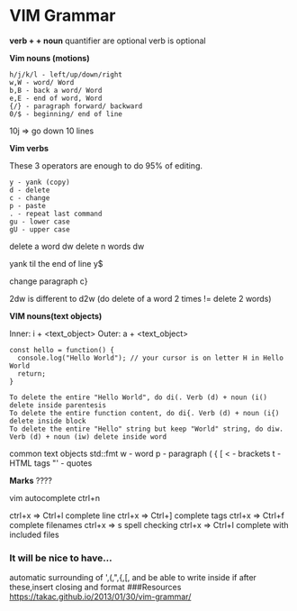 VIM Grammar 
========================
**verb + <quantifier> + noun**
quantifier are optional
verb is optional

**Vim nouns (motions)**

    h/j/k/l - left/up/down/right
    w,W - word/ Word
    b,B - back a word/ Word
    e,E - end of word, Word
    {/} - paragraph forward/ backward
    0/$ - beginning/ end of line
<quantifier><noun> 10j => go down 10 lines

**Vim verbs**

These 3 operators are enough to do 95% of editing.

    y - yank (copy)
    d - delete
    c - change
    p - paste
    . - repeat last command
    gu - lower case
    gU - upper case
    

delete a word dw
delete n words d<n>w

yank til the end of line y$

change paragraph c}

2dw is different to d2w (do delete of a word 2 times != delete 2 words)

**VIM nouns(text objects)**

Inner: i + <text_object>
Outer: a + <text_object>

```
const hello = function() {
  console.log("Hello World"); // your cursor is on letter H in Hello World
  return;
}
```
    To delete the entire "Hello World", do di(. Verb (d) + noun (i() delete inside parentesis
    To delete the entire function content, do di{. Verb (d) + noun (i{) delete inside block
    To delete the entire "Hello" string but keep "World" string, do diw. Verb (d) + noun (iw) delete inside word

common text objects
std::fmt
w - word
p - paragraph
( { [ < - brackets
t - HTML tags
"' - quotes

**Marks**
????

vim autocomplete
ctrl+n

ctrl+x => Ctrl+l complete line
ctrl+x => Ctrl+] complete tags
ctrl+x => Ctrl+f complete filenames
ctrl+x => s spell checking
ctrl+x => Ctrl+I complete with included files



### It will be nice to have...
automatic surrounding of ',(,",{,[, and be able to write inside
if <cr> after these,insert closing and format
###Resources
https://takac.github.io/2013/01/30/vim-grammar/